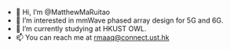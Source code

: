 - 👋 Hi, I’m @MatthewMaRuitao
- 👀 I’m interested in mmWave phased array design for 5G and 6G.
- 🌱 I’m currently studying at HKUST OWL.
- 📫 You can reach me at rmaaq@connect.ust.hk

<!---
MatthewMaRuitao/MatthewMaRuitao is a ✨ special ✨ repository because its `README.md` (this file) appears on your GitHub profile.
You can click the Preview link to take a look at your changes.
--->
